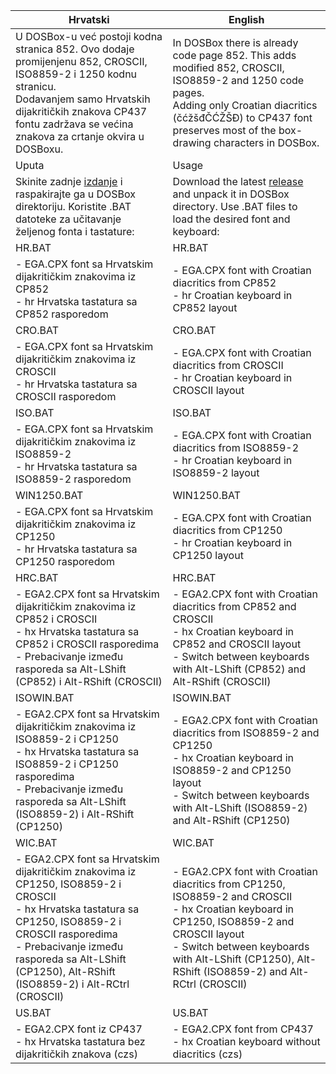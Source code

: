 |Hrvatski|English|
|---|---|
|U DOSBox-u već postoji kodna stranica 852. Ovo dodaje promijenjenu 852, CROSCII, ISO8859-2 i 1250 kodnu stranicu. <br> Dodavanjem samo Hrvatskih dijakritičkih znakova CP437 fontu zadržava se većina znakova za crtanje okvira u DOSBoxu.|In DOSBox there is already code page 852. This adds modified 852, CROSCII, ISO8859-2 and 1250 code pages. <br> Adding only Croatian diacritics (čćžšđČĆŽŠĐ) to CP437 font preserves most of the box-drawing characters in DOSBox.|
| Uputa | Usage |
|Skinite zadnje [izdanje](https://github.com/AnteBucan/keyb-hr/releases/latest) i raspakirajte ga u DOSBox direktoriju. Koristite .BAT datoteke za učitavanje željenog fonta i tastature:|Download the latest [release](https://github.com/AnteBucan/keyb-hr/releases/latest) and unpack it in DOSBox directory. Use .BAT files to load the desired font and keyboard:|
|HR.BAT|HR.BAT|
|- EGA.CPX font sa Hrvatskim dijakritičkim znakovima iz CP852 <br> - hr Hrvatska tastatura sa CP852 rasporedom|- EGA.CPX font with Croatian diacritics from CP852 <br>- hr Croatian keyboard in CP852 layout|
|CRO.BAT|CRO.BAT|
|- EGA.CPX font sa Hrvatskim dijakritičkim znakovima iz CROSCII <br> - hr Hrvatska tastatura sa CROSCII rasporedom|- EGA.CPX font with Croatian diacritics from CROSCII <br>- hr Croatian keyboard in CROSCII layout|
|ISO.BAT|ISO.BAT|
|- EGA.CPX font sa Hrvatskim dijakritičkim znakovima iz ISO8859-2 <br> - hr Hrvatska tastatura sa ISO8859-2 rasporedom|- EGA.CPX font with Croatian diacritics from ISO8859-2 <br> - hr Croatian keyboard in ISO8859-2 layout|
|WIN1250.BAT|WIN1250.BAT|
|- EGA.CPX font sa Hrvatskim dijakritičkim znakovima iz CP1250 <br> - hr Hrvatska tastatura sa CP1250 rasporedom|- EGA.CPX font with Croatian diacritics from CP1250 <br> - hr Croatian keyboard in CP1250 layout|
|HRC.BAT|HRC.BAT|
|- EGA2.CPX font sa Hrvatskim dijakritičkim znakovima iz CP852 i CROSCII <br> - hx Hrvatska tastatura sa CP852 i CROSCII rasporedima <br> - Prebacivanje između rasporeda sa Alt-LShift (CP852) i Alt-RShift (CROSCII)|- EGA2.CPX font with Croatian diacritics from CP852 and CROSCII <br> - hx Croatian keyboard in CP852 and CROSCII  layout<br>- Switch between keyboards with Alt-LShift (CP852) and Alt-RShift (CROSCII)|
|ISOWIN.BAT|ISOWIN.BAT|
|- EGA2.CPX font sa Hrvatskim dijakritičkim znakovima iz ISO8859-2 i CP1250 <br> - hx Hrvatska tastatura sa ISO8859-2 i CP1250 rasporedima <br> - Prebacivanje između rasporeda sa Alt-LShift (ISO8859-2) i Alt-RShift (CP1250)|- EGA2.CPX font with Croatian diacritics from ISO8859-2 and CP1250 <br> - hx Croatian keyboard in ISO8859-2 and CP1250 layout <br> - Switch between keyboards with Alt-LShift (ISO8859-2) and Alt-RShift (CP1250)|
|WIC.BAT|WIC.BAT|
|- EGA2.CPX font sa Hrvatskim dijakritičkim znakovima iz CP1250, ISO8859-2 i CROSCII <br> - hx Hrvatska tastatura sa CP1250, ISO8859-2 i CROSCII rasporedima <br> - Prebacivanje između rasporeda sa Alt-LShift (CP1250), Alt-RShift (ISO8859-2) i Alt-RCtrl (CROSCII)|- EGA2.CPX font with Croatian diacritics from CP1250, ISO8859-2 and CROSCII <br> - hx Croatian keyboard in CP1250, ISO8859-2 and CROSCII layout <br> - Switch between keyboards with Alt-LShift (CP1250), Alt-RShift (ISO8859-2) and Alt-RCtrl (CROSCII)|
|US.BAT|US.BAT|
|- EGA2.CPX font iz CP437 <br> - hx Hrvatska tastatura bez dijakritičkih znakova (czs)|- EGA2.CPX font from CP437 <br> - hx Croatian keyboard without diacritics (czs)|
